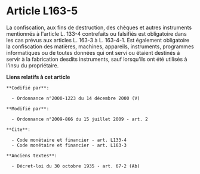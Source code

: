 # Article L163-5

La confiscation, aux fins de destruction, des chèques et autres instruments mentionnés à l'article L. 133-4 contrefaits ou
falsifiés est obligatoire dans les cas prévus aux articles L. 163-3 à L. 163-4-1. Est également obligatoire la confiscation
des matières, machines, appareils, instruments, programmes informatiques ou de toutes données qui ont servi ou étaient
destinés à servir à la fabrication desdits instruments, sauf lorsqu'ils ont été utilisés à l'insu du propriétaire.

**Liens relatifs à cet article**

	**Codifié par**:

	  - Ordonnance n°2000-1223 du 14 décembre 2000 (V)

	**Modifié par**:

	  - Ordonnance n°2009-866 du 15 juillet 2009 - art. 2

	**Cite**:

	  - Code monétaire et financier - art. L133-4
	  - Code monétaire et financier - art. L163-3

	**Anciens textes**:

	  - Décret-loi du 30 octobre 1935 - art. 67-2 (Ab)
